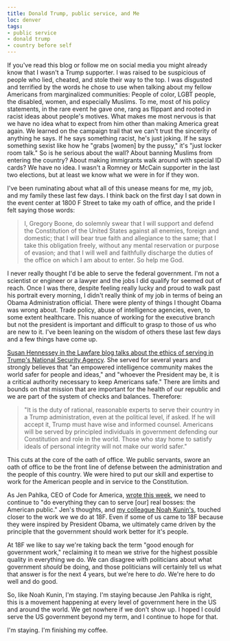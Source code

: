 ```yaml
---
title: Donald Trump, public service, and Me
loc: denver
tags:
- public service
- donald trump
- country before self
---
```

If you've read this blog or follow me on social media you might already know that I wasn't a Trump supporter. I was raised to be suspicious of people who lied, cheated, and stole their way to the top. I was disgusted and terrified by the words he chose to use when talking about my fellow Americans from marginalized communities: People of color, LGBT people, the disabled, women, and especially Muslims. To me, most of his policy statements, in the rare event he gave one, rang as flippant and rooted in racist ideas about people's motives. What makes me most nervous is that we have no idea what to expect from him other than making America great again. We learned on the campaign trail that we can't trust the sincerity of anything he says. If he says something racist, he's just joking. If he says something sexist like how he "grabs [women] by the pussy," it's "just locker room talk." So is he serious about the wall? About banning Muslims from entering the country? About making immigrants walk around with special ID cards? We have no idea. I wasn't a Romney or McCain supporter in the last two elections, but at least we know what we were in for if they won.

I've been ruminating about what all of this unease means for me, my job, and my family these last few days. I think back on the first day I sat down in the event center at 1800 F Street to take my oath of office, and the pride I felt saying those words:

>I, Gregory Boone, do solemnly swear that I will support and defend the Constitution of the United States against all enemies, foreign and domestic; that I will bear true faith and allegiance to the same; that I take this obligation freely, without any mental reservation or purpose of evasion; and that I will well and faithfully discharge the duties of the office on which I am about to enter. So help me God.

I never really thought I'd be able to serve the federal government. I'm not a scientist or engineer or a lawyer and the jobs I did qualify for seemed out of reach. Once I was there, despite feeling really lucky and proud to walk past his portrait every morning, I didn't really think of my job in terms of being an Obama Administration official. There were plenty of things I thought Obama was wrong about. Trade policy, abuse of intelligence agencies, even, to some extent healthcare. This nuance of working for the executive branch but not the president is important and difficult to grasp to those of us who are new to it. I've been leaning on the wisdom of others these last few days and a few things have come up.

[Susan Hennessey in the Lawfare blog talks about the ethics of serving in Trump's National Security Agency][1]. She served for several years and strongly believes that "an empowered intelligence community makes the world safer for people and ideas," and "whoever the President may be, it is a critical authority necessary to keep Americans safe." There are limits and bounds on that mission that are important for the health of our republic and we are part of the system of checks and balances. Therefore:

> "It is the duty of rational, reasonable experts to serve their country in a Trump administration, even at the political level, if asked. If he will accept it, Trump must have wise and informed counsel. Americans will be served by principled individuals in government defending our Constitution and role in the world. Those who stay home to satisfy ideals of personal integrity will not make our world safer."

This cuts at the core of the oath of office. We public servants, swore an oath of office to be the front line of defense between the administration and the people of this country. We were hired to put our skill and expertise to work for the American people and in service to the Constitution.

As Jen Pahlka, CEO of Code for America, [wrote this week][2], we need to continue to "do everything they can to serve [our] real bosses: the American public." Jen's thoughts, and [my colleague Noah Kunin's][3], touched closer to the work we we do at 18F. Even if some of us came to 18F because they were inspired by President Obama, we ultimately came driven by the principle that the government should work better for it's people.

At 18F we like to say we're taking back the term "good enough for government work," reclaiming it to mean we strive for the highest possible quality in everything we do. We can disagree with politicians about what government _should_ be doing, and those politicians will certainly tell us what that answer is for the next 4 years, but we're here to _do_. We're here to do well and do good.

So, like Noah Kunin, I'm staying. I'm staying because Jen Pahlka is right, this is a movement happening at every level of government here in the US and around the world. We get nowhere if we don't show up. I hoped I could serve the US government beyond my term, and I continue to hope for that.

I'm staying. I'm finishing my coffee.

[1]: https://www.lawfareblog.com/duty-serve-trumps-america
[2]: https://medium.com/code-for-america/the-work-ahead-public-service-under-trump-b37446bbcde2#.1f8gvc067
[3]: https://medium.com/@noahkunin/why-im-staying-at-18f-9c9bc77a53fc#.8nw4gifa1
